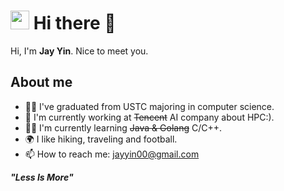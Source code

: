 <!--
**JayInnn/JayInnn** is a ✨ _special_ ✨ repository because its `README.md` (this file) appears on your GitHub profile.

Here are some ideas to get you started:

- 🔭 I’m currently working on ...
- 🌱 I’m currently learning ...
- 👯 I’m looking to collaborate on ...
- 🤔 I’m looking for help with ...
- 💬 Ask me about ...
- 📫 How to reach me: ...
- 😄 Pronouns: ...
- ⚡ Fun fact: ...
-->

<h1><img src="https://emojis.slackmojis.com/emojis/images/1531849430/4246/blob-sunglasses.gif?1531849430" width="30"/> Hi there 👋</h1>

Hi, I'm **Jay Yin**. Nice to meet you.

## About me

-  👨‍🎓 I've graduated from USTC majoring in computer science.
-  💼 I'm currently working at ~~Tencent~~ AI company about HPC:).
-  👨‍💻 I'm currently learning ~~Java & Golang~~ C/C++.
-  🌍 I like hiking, traveling and football.
-  📫 How to reach me: jayyin00@gmail.com

<!--
## Contributions
![pic01](https://github-readme-stats.vercel.app/api/top-langs?username=JayInnn&show_icons=true&locale=en&layout=compact)
-->
<!-- ![pic02](https://github-readme-stats.vercel.app/api?username=JayInnn&show_icons=true&locale=en) -->

<em><b>"Less Is More"</b></em>

